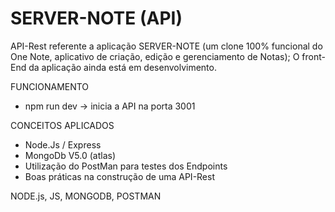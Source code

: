 # SERVER-NOTE (API)
API-Rest referente a aplicação SERVER-NOTE (um clone 100% funcional do One Note, aplicativo de criação, edição e gerenciamento de Notas);
O front-End da aplicação ainda está em desenvolvimento.

FUNCIONAMENTO
- npm run dev -> inicia a API na porta 3001

CONCEITOS APLICADOS
- Node.Js / Express
- MongoDb V5.0 (atlas)
- Utilização do PostMan para testes dos Endpoints
- Boas práticas na construção de uma API-Rest

NODE.js, JS, MONGODB, POSTMAN
